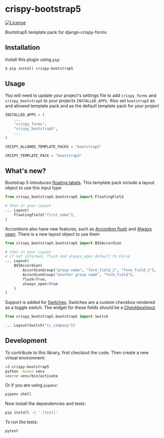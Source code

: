 # crispy-bootstrap5

[![License](https://img.shields.io/badge/license-MIT-blue.svg)](https://github.com/smithdc1/crispy-bootstrap5/blob/main/LICENSE)

Bootstrap5 template pack for django-crispy-forms

## Installation

Install this plugin using `pip`:
```bash
$ pip install crispy-bootstrap5
```

## Usage

You will need to update your project's settings file to add ``crispy_forms``
and ``crispy_bootstrap5`` to your projects ``INSTALLED_APPS``. Also set
``bootstrap5`` as and allowed template pack and as the default template pack
for your project

```python
INSTALLED_APPS = (
    ...
    "crispy_forms",
    "crispy_bootstrap5",
    ...
)

CRISPY_ALLOWED_TEMPLATE_PACKS = "bootstrap5"

CRISPY_TEMPLATE_PACK = "bootstrap5"
```

## What's new?

Bootstrap 5 introduces [floating labels](https://getbootstrap.com/docs/5.0/forms/floating-labels/).
This template pack include a layout object to use this input type

```python
from crispy_bootstrap5.bootstrap5 import FloatingField

# then in your Layout
... Layout(
    FloatingField("first_name"),
)
```

Accordions also have new features, such as [Accordion flush](https://getbootstrap.com/docs/5.0/components/accordion/#flush) and [Always open](https://getbootstrap.com/docs/5.0/components/accordion/#always-open).
There is a new layout object to use them

```python
from crispy_bootstrap5.bootstrap5 import BS5Accordion

# then in your Layout
# if not informed, flush and always_open default to False
... Layout(
    BS5Accordion(
        AccordionGroup("group name", "form_field_1", "form_field_2"),
        AccordionGroup("another group name", "form_field"),
        flush=True,
        always_open=True
    )
)
```

Support is added for [Switches](https://getbootstrap.com/docs/5.2/forms/checks-radios/#switches). Switches are a custom 
checkbox rendered as a toggle switch. The widget for these fields should be
a [CheckboxInput](https://docs.djangoproject.com/en/4.2/ref/forms/widgets/#django.forms.CheckboxInput).

```python
from crispy_bootstrap5.bootstrap5 import Switch

... Layout(Switch("is_company"))
```


## Development

To contribute to this library, first checkout the code. Then create a new virtual environment:

```bash
cd crispy-bootstrap5
python -mvenv venv
source venv/bin/activate
```

Or if you are using `pipenv`:
```bash
pipenv shell
```

Now install the dependencies and tests:
```bash
pip install -e '.[test]'
```

To run the tests:
```bash
pytest
```
